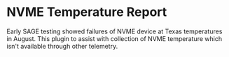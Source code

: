 # NVME Temperature Report

Early SAGE testing showed failures of NVME device at Texas temperatures in August.
This plugin to assist with collection of NVME temperature which isn't available through other telemetry.
